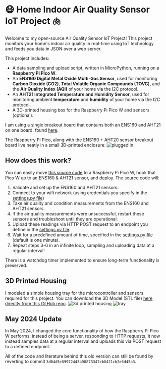# 😷 Home Indoor Air Quality Sensor IoT Project 🫁
Welcome to my open-source Air Quality Sensor IoT Project! This project monitors your home's indoor air quality in real-time using IoT technology and feeds you data in JSON over a web server.

This project includes: 
- A data sampling and upload script, written in MicroPython, running on a **Raspberry Pi Pico W**.
- An **ENS160 Digital Metal Oxide Multi-Gas Sensor**, used for monitoring **Carbon Dioxide (CO2)**, **Total Volatile Organic Compounds (TOVC)**, and the **Air Quality Index (AQI)** of your home via the I2C protocol.
- An **AHT21 Integrated Temperature and Humidity Sensor**, used for monitoring ambient **temperature** and **humidity** of your home via the I2C protocol.
- A 3D-printed housing box for the Raspberry Pi Pico W and sensors (optional).

I am using a single breakout board that contains both an ENS160 and AHT21 on one board, found [here](https://www.amazon.com/gp/product/B0BXGZCSWG/ref=ppx_yo_dt_b_asin_title_o03_s00).

The Raspberry Pi Pico, along with the ENS160 + AHT20 sensor breakout board live neatly in a small 3D-printed enclosure:
![plugged in](https://i.imgur.com/8NYAxq0.jpg)

## How does this work?
You can easily move [this source code](./src/) to a Raspberry Pi Pico W, hook that Pico W up to an ENS160 & AHT21 sensor, and deploy. The source code will:
1. Validate and set up the ENS160 and AHT21 sensors.
2. Connect to your wifi network (using credentials you specify in the [settings.py file](./src/settings.py))
3. Take air quality and condition measurements from the ENS160 and AHT21 sensors.
4. If the air quality measurements were unsuccessful, restart these sensors and troubleshoot until they are operational.
5. Upload these readings via HTTP POST request to an endpoint you define in the [settings.py file](./src/settings.py).
6. Wait for a predefined amount of time, specified in the [settings.py file](./src/settings.py) (default is one minute).
7. Repeat steps 3-6 in an infinite loop, sampling and uploading data at a regular interval!

There is a watchdog timer implemented to ensure long-term functionality is preserved.

## 3D Printed Housing
I modeled a simple housing tray for the microcontroller and sensors required for this project. You can download the 3D Model (STL file) [here directly from this GitHub repo](https://github.com/TimHanewich/air-quality-box/releases/download/2/aqb_v1.stl).
![3d printed housing](https://i.imgur.com/vjyKvC5.png)
![tray](https://i.imgur.com/bcAuU1n.jpg)

## May 2024 Update
In May 2024, I changed the core functionality of how the Raspberry Pi Pico W performs: instead of being a server, responding to HTTP requests, it now instead samples data at a regular interval and uploads this via POST request to a defined endpoint. 

All of the code and literature behind this old version can still be found by reverting to commit `3d04d5e89972443a98873347cb8421cb2e6d45a3`.